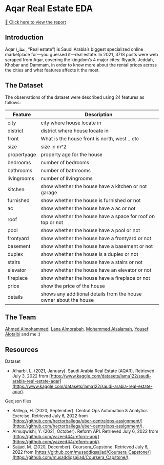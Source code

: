 # Aqar Real Estate EDA

[:link: Click here to view the report](https://Turkinass.github.io/Aqar_Real_Estate_EDA/aqar_report.html)

## Introduction
Aqar (عقار, “Real estate”) is Saudi Arabia’s biggest specialized online marketplace for—you guessed it—real estate. In 2021, 3718 posts were web scraped from Aqar, covering the kingdom’s 4 major cites: Riyadh, Jeddah, Khobar and Dammam, in order to know more about the rental prices across the cities and what features affects it the most.

## The Dataset

The observations of the dataset were described using 24 features as follows:

Feature| Description
---|----|
city| city where house locate in
district| district where house locate in
front| What is the house front is north, west .. etc
size| size in m^2
propertyage| property age for the house 
bedrooms| number of bedrooms 
bathrooms| number of bathrooms 
livingrooms| number of livingrooms 
kitchen| show whether the house have a kitchen or not garage| show whether the house have a garage or not driverroom| show whether the house have a driverroom or not maidroom| show whether the house have a maid_room or not
furnished| show whether the house is furnished or not
ac| show whether the house have a ac or not
roof| show whether the house have a space for roof on top or not
pool| show whether the house have a pool or not
frontyard| show whether the house have a frontyard or not
basement| show whether the house have a basement or not
duplex| show whether the house is a duplex or not
stairs| show whether the house have a stairs or not
elevator| show whether the house have an elevator or not
fireplace| show whether the house have a fireplace or not
price| show the price of the house
details| shows any additional details from the house owner about the house

## The Team
[Ahmed Almohammed](https://github.com/SWE-Ahmed), [Lana Almorabah](https://github.com/lana7am), [Mohammed Alsalamah](https://github.com/Mo-Salamah), [Yousef Alotaibi](https://github.com/YousefAlotaibi) and me :)

## Resources
Dataset
- Alharbi, L. (2021, January). Saudi Arabia Real Estate (AQAR). Retrieved July 3, 2022 from [https://www.kaggle.com/datasets/lama122/saudi-arabia-real-estate-aqar](https://www.kaggle.com/datasets/lama122/saudi-arabia-real-estate-aqar).

Geojson files
- Bállega, H. (2020, September). Central Ops Automation & Analytics Exercise. Retrieved July 6, 2022 from [https://github.com/hectorballega/uber-centralops-assignment/](https://github.com/hectorballega/uber-centralops-assignment/).
- Almuqwishi, Y. (2021, October). Reform API. Retrieved July 6, 2022 from [https://github.com/yazeed44/reform-api/](https://github.com/yazeed44/reform-api/).
- Sajjad, M. (2020, December). Coursera_Capstone. Retrieved July 6, 2022 from [https://github.com/musaddiqsajjad/Coursera_Capstone/](https://github.com/musaddiqsajjad/Coursera_Capstone/).
